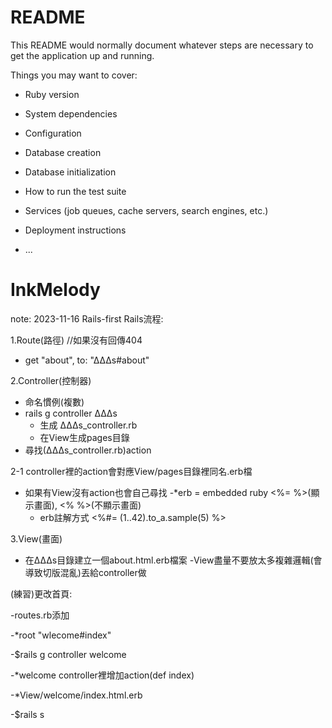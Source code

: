 # README

This README would normally document whatever steps are necessary to get the
application up and running.

Things you may want to cover:

* Ruby version

* System dependencies

* Configuration

* Database creation

* Database initialization

* How to run the test suite

* Services (job queues, cache servers, search engines, etc.)

* Deployment instructions

* ...
# InkMelody

note:
2023-11-16 Rails-first
Rails流程:


1.Route(路徑)  //如果沒有回傳404
- get "about", to: "∆∆∆s#about"

2.Controller(控制器)
- 命名慣例(複數)
- rails g controller ∆∆∆s
  - 生成 ∆∆∆s_controller.rb
  - 在View生成pages目錄
- 尋找(∆∆∆s_controller.rb)action

2-1 controller裡的action會對應View/pages目錄裡同名.erb檔
  - 如果有View沒有action也會自己尋找
  -*erb = embedded ruby <%= %>(顯示畫面), <% %>(不顯示畫面)
    - erb註解方式 <%#= (1..42).to_a.sample(5) %>

3.View(畫面)
- 在∆∆∆s目錄建立一個about.html.erb檔案
 -View盡量不要放太多複雜邏輯(會導致切版混亂)丟給controller做

(練習)更改首頁:

-routes.rb添加

-*root "wlecome#index"

-$rails g controller welcome

-*welcome controller裡增加action(def index)

-*View/welcome/index.html.erb

-$rails s


